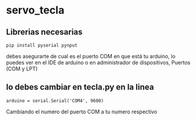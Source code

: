 # servo_tecla

## Librerias necesarias
    pip install pyserial pynput
    
debes asegurarte de cual es el puerto COM en que está tu arduino, lo puedes ver en el IDE de arduino o en administrador de dispositivos, Puertos (COM y LPT)
## lo debes cambiar en tecla.py en la linea 
    arduino = serial.Serial('COM4', 9600)

Cambiando el numero del puerto COM a tu numero respectivo
